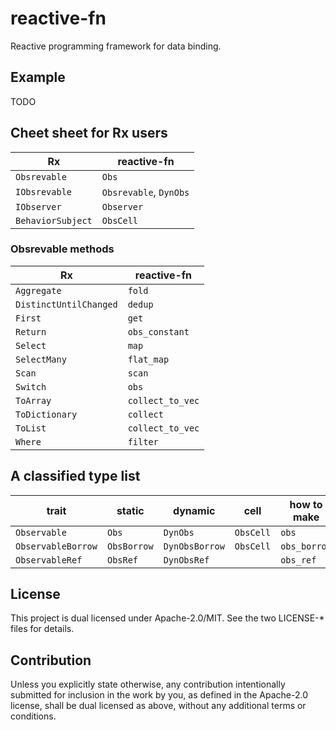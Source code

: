 # reactive-fn

Reactive programming framework for data binding.

## Example

TODO

## Cheet sheet for Rx users

| Rx                | reactive-fn            |
| ----------------- | ---------------------- |
| `Obsrevable`      | `Obs`                  |
| `IObsrevable`     | `Obsrevable`, `DynObs` |
| `IObserver`       | `Observer`             |
| `BehaviorSubject` | `ObsCell`              |

### Obsrevable methods

| Rx                     | reactive-fn      |
| ---------------------- | ---------------- |
| `Aggregate`            | `fold`           |
| `DistinctUntilChanged` | `dedup`          |
| `First`                | `get`            |
| `Return`               | `obs_constant`   |
| `Select`               | `map`            |
| `SelectMany`           | `flat_map`       |
| `Scan`                 | `scan`           |
| `Switch`               | `obs`            |
| `ToArray`              | `collect_to_vec` |
| `ToDictionary`         | `collect`        |
| `ToList`               | `collect_to_vec` |
| `Where`                | `filter`         |

## A classified type list

| trait              | static      | dynamic        | cell      | how to make  |
| ------------------ | ----------- | -------------- | --------- | ------------ |
| `Observable`       | `Obs`       | `DynObs`       | `ObsCell` | `obs`        |
| `ObservableBorrow` | `ObsBorrow` | `DynObsBorrow` | `ObsCell` | `obs_borrow` |
| `ObservableRef`    | `ObsRef`    | `DynObsRef`    |           | `obs_ref`    |

## License

This project is dual licensed under Apache-2.0/MIT. See the two LICENSE-\* files for details.

## Contribution

Unless you explicitly state otherwise, any contribution intentionally submitted for inclusion in the work by you, as defined in the Apache-2.0 license, shall be dual licensed as above, without any additional terms or conditions.
